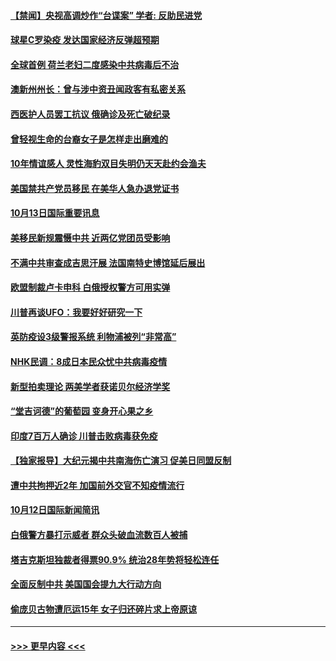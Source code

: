 #### [【禁闻】央视高调炒作“台谍案” 学者: 反助民进党](../pages/prog202/a102962615.md?t=10140551) 
#### [球星C罗染疫 发达国家经济反弹超预期](../pages/prog202/a102962613.md?t=10140551) 
#### [全球首例 荷兰老妇二度感染中共病毒后不治](../pages/prog202/a102962459.md?t=10140551) 
#### [澳新州州长：曾与涉中资丑闻政客有私密关系](../pages/prog202/a102962472.md?t=10140551) 
#### [西医护人员罢工抗议 俄确诊及死亡破纪录](../pages/prog202/a102962446.md?t=10140551) 
#### [曾轻视生命的台裔女子是怎样走出磨难的](../pages/prog202/a102962442.md?t=10140551) 
#### [10年情谊感人 灵性海豹双目失明仍天天赴约会渔夫](../pages/prog202/a102961555.md?t=10140551) 
#### [美国禁共产党员移民 在美华人急办退党证书](../pages/prog202/a102962216.md?t=10140551) 
#### [10月13日国际重要讯息](../pages/prog202/a102962200.md?t=10140551) 
#### [美移民新规震慑中共 近两亿党团员受影响](../pages/prog202/a102962187.md?t=10140551) 
#### [不满中共审查成吉思汗展 法国南特史博馆延后展出](../pages/prog202/a102962168.md?t=10140551) 
#### [欧盟制裁卢卡申科 白俄授权警方可用实弹](../pages/prog202/a102962133.md?t=10140551) 
#### [川普再谈UFO：我要好好研究一下](../pages/prog202/a102962087.md?t=10140551) 
#### [英防疫设3级警报系统  利物浦被列“非常高”](../pages/prog202/a102962057.md?t=10140551) 
#### [NHK民调：8成日本民众忧中共病毒疫情](../pages/prog202/a102962043.md?t=10140551) 
#### [新型拍卖理论 两美学者获诺贝尔经济学奖](../pages/prog202/a102961876.md?t=10140551) 
#### [“堂吉诃德”的葡萄园 变身开心果之乡](../pages/prog202/a102961831.md?t=10140551) 
#### [印度7百万人确诊 川普击败病毒获免疫](../pages/prog202/a102961662.md?t=10140551) 
#### [【独家报导】大纪元揭中共南海伤亡演习 促美日同盟反制](../pages/prog202/a102961617.md?t=10140551) 
#### [遭中共拘押近2年 加国前外交官不知疫情流行](../pages/prog202/a102961486.md?t=10140551) 
#### [10月12日国际新闻简讯](../pages/prog202/a102961462.md?t=10140551) 
#### [白俄警方暴打示威者 群众头破血流数百人被捕](../pages/prog202/a102961391.md?t=10140551) 
#### [塔吉克斯坦独裁者得票90.9% 统治28年势将轻松连任](../pages/prog202/a102961346.md?t=10140551) 
#### [全面反制中共 美国国会提九大行动方向](../pages/prog202/a102961355.md?t=10140551) 
#### [偷庞贝古物遭厄运15年 女子归还碎片求上帝原谅](../pages/prog202/a102961332.md?t=10140551) 

----
#### [ >>> 更早内容 <<< ](../indexes/prog202-earlier.md)

